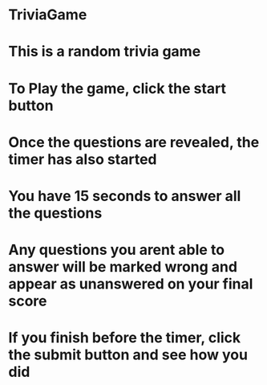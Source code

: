 # TriviaGame
# This is a random trivia game
# To Play the game, click the start button
# Once the questions are revealed, the timer has also started
# You have 15 seconds to answer all the questions
# Any questions you arent able to answer will be marked wrong and appear as unanswered on your final score
# If you finish before the timer, click the submit button and see how you did
